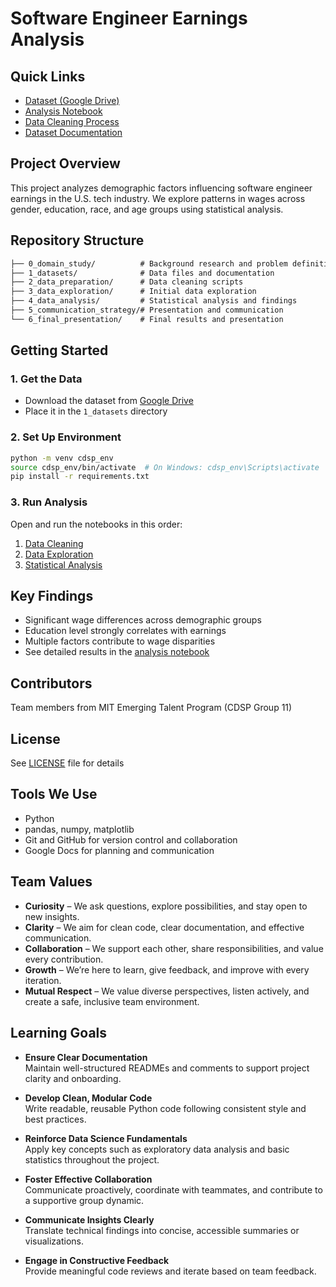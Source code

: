 # Software Engineer Earnings Analysis

## Quick Links

- [Dataset (Google Drive)](https://drive.google.com/file/d/13S9KWvOleAu-V_32Cpyrn8KHm1BnURN0/view?usp=sharing)
- [Analysis Notebook](4_data_analysis/software_engineering_dataset_analysis.ipynb)
- [Data Cleaning Process](2_data_preparation/employment_dataset_cleaning_script.ipynb)
- [Dataset Documentation](1_datasets/DATA_SOURCE.md)

## Project Overview

This project analyzes demographic factors influencing software engineer
earnings
in the U.S. tech industry. We explore patterns in wages across gender,
education,
race, and age groups using statistical analysis.

## Repository Structure

```markdown
├── 0_domain_study/          # Background research and problem definition
├── 1_datasets/              # Data files and documentation
├── 2_data_preparation/      # Data cleaning scripts
├── 3_data_exploration/      # Initial data exploration
├── 4_data_analysis/         # Statistical analysis and findings
├── 5_communication_strategy/# Presentation and communication
└── 6_final_presentation/    # Final results and presentation
```

## Getting Started

### 1. Get the Data

- Download the dataset from [Google Drive](https://drive.google.com/file/d/13S9KWvOleAu-V_32Cpyrn8KHm1BnURN0/view?usp=sharing)
- Place it in the `1_datasets` directory

### 2. Set Up Environment

```bash
python -m venv cdsp_env
source cdsp_env/bin/activate  # On Windows: cdsp_env\Scripts\activate
pip install -r requirements.txt
```

### 3. Run Analysis

Open and run the notebooks in this order:

1. [Data Cleaning](2_data_preparation/employment_dataset_cleaning_script.ipynb)
2. [Data Exploration](3_data_exploration/explore_software_engineers_dataset.ipynb)
3. [Statistical Analysis](4_data_analysis/software_engineering_dataset_analysis.ipynb)

## Key Findings

- Significant wage differences across demographic groups
- Education level strongly correlates with earnings
- Multiple factors contribute to wage disparities
- See detailed results in the [analysis notebook](4_data_analysis/software_engineering_dataset_analysis.ipynb)

## Contributors

Team members from MIT Emerging Talent Program (CDSP Group 11)

## License

See [LICENSE](LICENSE) file for details

## Tools We Use

- Python
- pandas, numpy, matplotlib
- Git and GitHub for version control and collaboration
- Google Docs for planning and communication

## Team Values

- **Curiosity** – We ask questions, explore possibilities,
and stay open to new insights.  
- **Clarity** – We aim for clean code, clear documentation,
and effective communication.  
- **Collaboration** – We support each other, share responsibilities,
and value every contribution.  
- **Growth** – We’re here to learn, give feedback, and improve with
every iteration.
- **Mutual Respect** – We value diverse perspectives, listen actively,
and create a safe, inclusive team environment.

## Learning Goals

- **Ensure Clear Documentation**  
  Maintain well-structured READMEs and comments to support project
  clarity and onboarding.

- **Develop Clean, Modular Code**  
  Write readable, reusable Python code following consistent
  style and best practices.

- **Reinforce Data Science Fundamentals**  
  Apply key concepts such as exploratory data analysis
  and basic statistics throughout the project.

- **Foster Effective Collaboration**  
  Communicate proactively, coordinate with teammates,
  and contribute to a supportive group dynamic.

- **Communicate Insights Clearly**  
  Translate technical findings into concise, accessible
  summaries or visualizations.

- **Engage in Constructive Feedback**  
  Provide meaningful code reviews and iterate based on team feedback.

